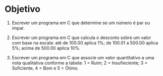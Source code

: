 # Objetivo

1. Escrever um programa em C que determine se um número é par ou impar.

2. Escrever um programa em C que calcula o desconto sobre um valor com base na escala: até de 100.00 aplica 1%; de 100.01 a 500.00 aplica 5%; acima de 500.00 aplica 10%.

3. Escrever um programa em C que associe um valor quantitativo a uma nota qualitativa conforme a tabela: 1 = Ruim; 2 = Insufieciente; 3 = Suficiente, 4 = Bom e 5 = Ótimo.
